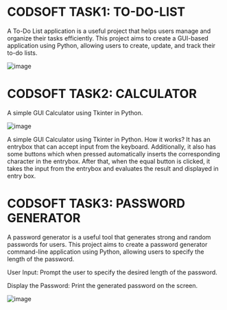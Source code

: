 # CODSOFT TASK1: TO-DO-LIST

A To-Do List application is a useful project that helps users manage and organize their tasks efficiently.
This project aims to create a GUI-based application using Python, allowing users to create, update, and track their to-do lists.

![image](https://github.com/BingiVignesh/Codsoft/assets/128482927/787598a4-11fb-4107-86de-d9c38461185f)




# CODSOFT TASK2: CALCULATOR

A simple GUI Calculator using Tkinter in Python.


![image](https://github.com/BingiVignesh/Codsoft/assets/128482927/13cf0113-87e9-4d41-90b5-1e6cdcdc2eaa)


A simple GUI Calculator using Tkinter in Python.
How it works?
It has an entrybox that can accept input from the keyboard. Additionally, it also has some buttons which when pressed automatically inserts the corresponding character in the entrybox. After that, when the equal button is clicked, it takes the input from the entrybox and evaluates the result and displayed in entry box.

# CODSOFT TASK3: PASSWORD GENERATOR

A password generator is a useful tool that generates strong and random passwords for users. This project aims to create a password generator command-line application using Python, allowing users to specify the length of the password.

User Input: Prompt the user to specify the desired length of the password.

Display the Password: Print the generated password on the screen.


![image](https://github.com/BingiVignesh/Codsoft/assets/128482927/cb046075-d4d3-4bf2-883a-d2f837dd5b5c)
